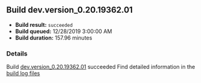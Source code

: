 ## Build dev.version_0.20.19362.01
- **Build result:** `succeeded`
- **Build queued:** 12/28/2019 3:00:00 AM
- **Build duration:** 157.96 minutes
### Details
Build [dev.version_0.20.19362.01](https://winappstudio.visualstudio.com/web/build.aspx?pcguid=a4ef43be-68ce-4195-a619-079b4d9834c2&builduri=vstfs%3a%2f%2f%2fBuild%2fBuild%2f32456) succeeded
Find detailed information in the [build log files]()
